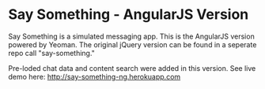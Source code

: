 Say Something - AngularJS Version
=============

Say Something is a simulated messaging app. This is the AngularJS version powered by Yeoman. The original jQuery version can be found in a seperate repo call "say-something."  

Pre-loded chat data and content search were added in this version. See live demo here: http://say-something-ng.herokuapp.com  
<br>
<br>
